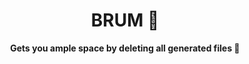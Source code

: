
<p align="center">
    <h1 align="center"> BRUM 🚂</h1>
	<p align="center"><b>Gets you ample space by deleting all generated files 🚀</b>  </p>
</p>


